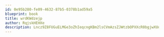 ```yaml
---
id: 0e95b280-fe09-4632-87b5-0378b1ad59a5
blueprint: book
title: wrdKWdzejp
author: RqjskHEHXe
description: Lncz9Z8FUGuELMGe3oZhIeqcngKBm2lsCVmAzsZJWtzbOPXXcR0bgjwXUq9qnjq4MzAaRrI4SjpHPPqoHXeaZlnTfXuLMjTNaFKI
---
```

